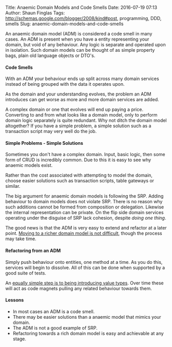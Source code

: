 Title: Anaemic Domain Models and Code Smells
Date: 2016-07-19 07:13
Author: Shaun Finglas
Tags: http://schemas.google.com/blogger/2008/kind#post, programming, DDD, smells
Slug: anaemic-domain-models-and-code-smells

An anaemic domain model (ADM) is considered a code smell in many cases.
An ADM is present when you have a entity representing your domain, but
void of any behaviour. Any logic is separate and operated upon in
isolation. Such domain models can be thought of as simple property bags,
plain old language objects or DTO's.

#### Code Smells

With an ADM your behaviour ends up split across many domain services
instead of being grouped with the data it operates upon.

As the domain and your understanding evolves, the problem an ADM
introduces can get worse as more and more domain services are added.

A complex domain or one that evolves will end up paying a price.
Converting to and from what looks like a domain model, only to perform
domain logic separately is quite redundant. Why not ditch the domain
model altogether? If you have a simple problem, a simple solution such
as a transaction script may very well do the job.

#### Simple Problems - Simple Solutions

Sometimes you don't have a complex domain. Input, basic logic, then some
form of CRUD is incredibly common. Due to this it is easy to see why
anaemic models exist.

Rather than the cost associated with attempting to model the domain,
choose easier solutions such as transaction scripts, table gateways or
similar.

The big argument for anaemic domain models is following the SRP. Adding
behaviour to domain models does not violate SRP. There is no reason why
such additions cannot be formed from composition or delegation. Likewise
the internal representation can be private. On the flip side domain
services operating under the disguise of SRP lack cohesion, despite
*doing one thing*.

The good news is that the ADM is very easy to extend and refactor at a
later point. [Moving to a richer domain model is not
difficult](https://vimeo.com/43598193), though the process may take
time.

#### Refactoring from an ADM

Simply push behaviour onto entities, one method at a time. As you do
this, services will begin to dissolve. All of this can be done when
supported by a good suite of tests.

An [equally simple step is to being introducing value
types](http://blog.shaunfinglas.co.uk/2015/02/value-object-refactoring.html).
Over time these will act as code magnets pulling any related behaviour
towards them.

#### Lessons

-   In most cases an ADM is a code smell.
-   There may be easier solutions than a anaemic model that mimics your
    domain.
-   The ADM is not a good example of SRP.
-   Refactoring towards a rich domain model is easy and achievable at
    any stage.

</p>

